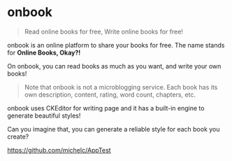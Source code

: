 # onbook

> Read online books for free, Write online books for free!

onbook is an online platform to share your books for free. The name stands for **Online Books, Okay?!**

On onbook, you can read books as much as you want, and write your own books!

> Note that onbook is not a microblogging service. Each book has its own description, content, rating, word count, chapters, etc.

onbook uses CKEditor for writing page and it has a built-in engine to generate beautiful styles!

Can you imagine that, you can generate a reliable style for each book you create?

https://github.com/michelc/AppTest
